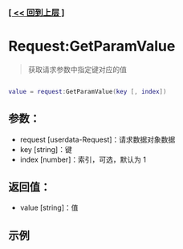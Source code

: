 ### [[ << 回到上层 ]](README.md)

# Request:GetParamValue

> 获取请求参数中指定键对应的值

```lua

value = request:GetParamValue(key [, index])

```

## 参数：

+ request [userdata-Request]：请求数据对象数据
+ key [string]：键
+ index [number]：索引，可选，默认为 1

## 返回值：

+ value [string]：值

## 示例

```lua

```